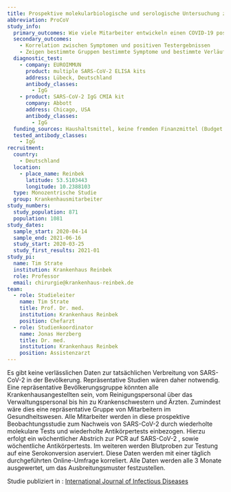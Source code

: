 ```yaml
---
title: Prospektive molekularbiologische und serologische Untersuchung zum Nachweis von SARS-CoV-2 (COVID-19) bei Mitarbeiterinnen und Mitarbeitern eines Krankenhauses der Regelversorgung
abbreviation: ProCoV
study_info:
  primary_outcomes: Wie viele Mitarbeiter entwickeln einen COVID-19 positiven Test und wie viele entwickeln Antikörper im Sinne einer Serokonversion?
  secondary_outcomes: 
    - Korrelation zwischen Symptomen und positiven Testergebnissen
    - Zeigen bestimmte Gruppen bestimmte Symptome und bestimmte Verläufe?
  diagnostic_test:
    - company: EUROIMMUN
      product: multiple SARS-CoV-2 ELISA kits
      address: Lübeck, Deutschland
      antibody_classes:
        - IgG
    - product: SARS-CoV-2 IgG CMIA kit
      company: Abbott
      address: Chicago, USA
      antibody_classes:
        - IgG
  funding_sources: Haushaltsmittel, keine fremden Finanzmittel (Budget des Studienleiters)
  tested_antibody_classes:
    - IgG
recruitment:
  country:
    - Deutschland
  location:
    - place_name: Reinbek
      latitude: 53.5103443
      longitude: 10.2388103
  type: Monozentrische Studie
  group: Krankenhausmitarbeiter
study_numbers:
  study_population: 871
  population: 1081
study_dates:
  sample_start: 2020-04-14
  sample_end: 2021-06-16
  study_start: 2020-03-25
  study_first_results: 2021-01
study_pi:
  name: Tim Strate
  institution: Krankenhaus Reinbek
  role: Professor
  email: chirurgie@krankenhaus-reinbek.de
team:
  - role: Studieleiter
    name: Tim Strate
    title: Prof. Dr. med.
    institution: Krankenhaus Reinbek
    position: Chefarzt
  - role: Studienkoordinator
    name: Jonas Herzberg
    title: Dr. med.
    institution: Krankenhaus Reinbek
    position: Assistenzarzt
---
```

Es gibt keine verlässlichen Daten zur tatsächlichen Verbreitung von SARS-CoV-2 in der Bevölkerung. Repräsentative Studien wären daher notwendig.
Eine repräsentative Bevölkerungsgruppe könnten alle Krankenhausangestellten sein, vom Reinigungspersonal über das Verwaltungspersonal bis hin zu Krankenschwestern und Ärzten. Zumindest wäre dies eine repräsentative Gruppe von Mitarbeitern im Gesundheitswesen. Alle Mitarbeiter werden in diese prospektive Beobachtungsstudie zum Nachweis von SARS-CoV-2 durch wiederholte molekulare Tests und wiederholte Antikörpertests einbezogen. Hierzu erfolgt ein wöchentlicher Abstrich zur PCR auf SARS-CoV-2 , sowie wöchentliche Antikörpertests. Im weiteren werden Blutproben zur Testung auf eine Serokonversion aserviert. Diese Daten werden mit einer täglich durchgeführten Online-Umfrage korreliert. Alle Daten werden alle 3 Monate ausgewertet, um das Ausbreitungsmuster festzustellen.

Studie publiziert in : [International Journal of Infectious Diseases](https://doi.org/10.1016/j.ijid.2020.10.026)